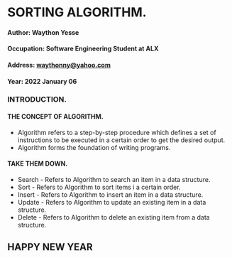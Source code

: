 # SORTING ALGORITHM.

#### Author: Waython Yesse
#### Occupation: Software Engineering Student at ALX
#### Address: waythonny@yahoo.com
#### Year: 2022 January 06

### INTRODUCTION.
#### THE CONCEPT OF ALGORITHM.
* Algorithm refers to a step-by-step procedure which defines a set of instructions to be executed in a certain order to get the desired output.
* Algorithm forms the foundation of writing programs.

#### TAKE THEM DOWN.
* Search - Refers to Algorithm to search an item in a data structure.
* Sort - Refers to Algorithm to sort items i  a certain order.
* Insert - Refers to Algorithm to insert an item in a data structure.
* Update - Refers to Algorithm to update an existing item in a data structure.
* Delete - Refers to Algorithm to delete an existing item from a data structure.

## HAPPY NEW YEAR
